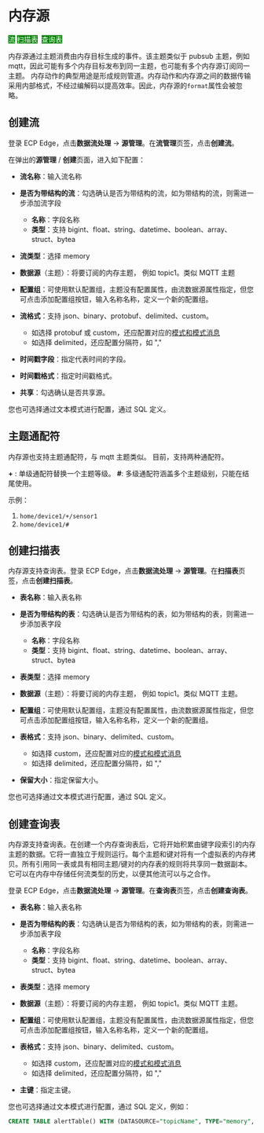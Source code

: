 # 内存源

<span style="background:green;color:white;">流</span>        <span style="background:green;color:white">扫描表</span>  <span style="background:green;color:white">查询表</span>

内存源通过主题消费由内存目标生成的事件。该主题类似于 pubsub 主题，例如 mqtt，因此可能有多个内存目标发布到同一主题，也可能有多个内存源订阅同一主题。 内存动作的典型用途是形成规则管道。内存动作和内存源之间的数据传输采用内部格式，不经过编解码以提高效率。因此，内存源的`format`属性会被忽略。

## 创建流

登录 ECP Edge，点击**数据流处理** -> **源管理**。在**流管理**页签，点击**创建流**。

在弹出的**源管理** / **创建**页面，进入如下配置：

- **流名称**：输入流名称
- **是否为带结构的流**：勾选确认是否为带结构的流，如为带结构的流，则需进一步添加流字段
  - **名称**：字段名称
  - **类型**：支持 bigint、float、string、datetime、boolean、array、struct、bytea
- **流类型**：选择 memory
- **数据源**（主题）：将要订阅的内存主题， 例如 topic1。类似 MQTT 主题
- **配置组**：可使用默认配置组，主题没有配置属性，由流数据源属性指定，但您可点击添加配置组按钮，输入名称名称，定义一个新的配置组。
- **流格式**：支持 json、binary、protobuf、delimited、custom。
  - 如选择 protobuf 或 custom，还应配置对应的[模式和模式消息](./config.md#模式)
  - 如选择 delimited，还应配置分隔符，如 ","

- **时间戳字段**：指定代表时间的字段。
- **时间戳格式**：指定时间戳格式。
- **共享**：勾选确认是否共享源。

您也可选择通过文本模式进行配置，通过 SQL 定义。

## 主题通配符

内存源也支持主题通配符，与 mqtt 主题类似。 目前，支持两种通配符。

**+** : 单级通配符替换一个主题等级。
**#**: 多级通配符涵盖多个主题级别，只能在结尾使用。

示例：

1. `home/device1/+/sensor1`
2. `home/device1/#`

## 创建扫描表

内存源支持查询表。登录 ECP Edge，点击**数据流处理** -> **源管理**。在**扫描表**页签，点击**创建扫描表**。

- **表名称**：输入表名称
- **是否为带结构的表**：勾选确认是否为带结构的表，如为带结构的表，则需进一步添加表字段
  - **名称**：字段名称
  - **类型**：支持 bigint、float、string、datetime、boolean、array、struct、bytea
- **表类型**：选择 memory
- **数据源**（主题）：将要订阅的内存主题， 例如 topic1。类似 MQTT 主题。
- **配置组**：可使用默认配置组，主题没有配置属性，由流数据源属性指定，但您可点击添加配置组按钮，输入名称名称，定义一个新的配置组。
- **表格式**：支持 json、binary、delimited、custom。
  - 如选择 custom，还应配置对应的[模式和模式消息](./config.md#模式)
  - 如选择 delimited，还应配置分隔符，如 ","

- **保留大小**：指定保留大小。

您也可选择通过文本模式进行配置，通过 SQL 定义。

## 创建查询表

内存源支持查询表。在创建一个内存查询表后，它将开始积累由键字段索引的内存主题的数据。它将一直独立于规则运行。每个主题和键对将有一个虚拟表的内存拷贝。所有引用同一表或具有相同主题/键对的内存表的规则将共享同一数据副本。它可以在内存中存储任何流类型的历史，以便其他流可以与之合作。

登录 ECP Edge，点击**数据流处理** -> **源管理**。在**查询表**页签，点击**创建查询表**。

- **表名称**：输入表名称
- **是否为带结构的表**：勾选确认是否为带结构的表，如为带结构的表，则需进一步添加表字段
  - **名称**：字段名称
  - **类型**：支持 bigint、float、string、datetime、boolean、array、struct、bytea
- **表类型**：选择 memory
- **数据源**（主题）：将要订阅的内存主题， 例如 topic1。类似 MQTT 主题。
- **配置组**：可使用默认配置组，主题没有配置属性，由流数据源属性指定，但您可点击添加配置组按钮，输入名称名称，定义一个新的配置组。
- **表格式**：支持 json、binary、delimited、custom。
  - 如选择 custom，还应配置对应的[模式和模式消息](./config.md#模式)
  - 如选择 delimited，还应配置分隔符，如 ","

- **主键**：指定主键。

您也可选择通过文本模式进行配置，通过 SQL 定义，例如：

```sql
CREATE TABLE alertTable() WITH (DATASOURCE="topicName", TYPE="memory", KIND="lookup", KEY="id")
```

